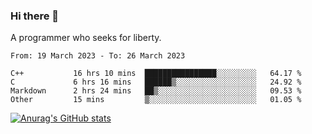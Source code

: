 ### Hi there 👋

<!--
**shejialuo/shejialuo** is a ✨ _special_ ✨ repository because its `README.md` (this file) appears on your GitHub profile.

Here are some ideas to get you started:

- 🔭 I’m currently working on ...
- 🌱 I’m currently learning ...
- 👯 I’m looking to collaborate on ...
- 🤔 I’m looking for help with ...
- 💬 Ask me about ...
- 📫 How to reach me: ...
- 😄 Pronouns: ...
- ⚡ Fun fact: ...
-->

A programmer who seeks for liberty.

<!--START_SECTION:waka-->

```text
From: 19 March 2023 - To: 26 March 2023

C++           16 hrs 10 mins  ████████████████░░░░░░░░░   64.17 %
C             6 hrs 16 mins   ██████▒░░░░░░░░░░░░░░░░░░   24.92 %
Markdown      2 hrs 24 mins   ██▒░░░░░░░░░░░░░░░░░░░░░░   09.53 %
Other         15 mins         ▒░░░░░░░░░░░░░░░░░░░░░░░░   01.05 %
```

<!--END_SECTION:waka-->

[![Anurag's GitHub stats](https://github-readme-stats.vercel.app/api?username=shejialuo&show_icons=true&theme=dracula)](https://github.com/anuraghazra/github-readme-stats)
